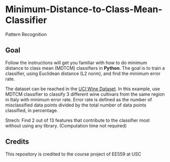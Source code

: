 # Minimum-Distance-to-Class-Mean-Classifier

Pattern Recognition

## Goal

Follow the instructions will get you familiar with how to do minimum distance to class mean (MDTCM) classifiers in **Python**. The goal is to train a classifier, using Euclidean distance (L2 norm), and find the minimum error rate. 

The dataset can be reached in the [UCI Wine Dataset](http://archive.ics.uci.edu/ml/datasets/Wine). In this example, use MDTCM classifier to classify 3 different wine cultivars from the same region in Italy with minimum error rate. Error rate is defined as the number of misclassified data points divided by the total number of data points classified, in percentage.

Strech: Find 2 out of 13 features that contribute to the classifier most without using any library. (Computation time not required)

## Credits

This repository is credited to the course project of EE559 at USC 


